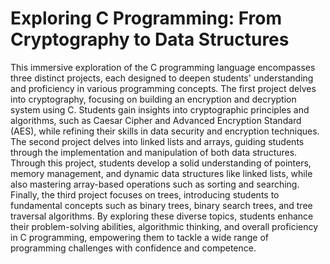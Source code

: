 # Exploring C Programming: From Cryptography to Data Structures
This immersive exploration of the C programming language encompasses three distinct projects, each designed to deepen students' understanding and proficiency in various programming concepts. The first project delves into cryptography, focusing on building an encryption and decryption system using C. Students gain insights into cryptographic principles and algorithms, such as Caesar Cipher and Advanced Encryption Standard (AES), while refining their skills in data security and encryption techniques. The second project delves into linked lists and arrays, guiding students through the implementation and manipulation of both data structures. Through this project, students develop a solid understanding of pointers, memory management, and dynamic data structures like linked lists, while also mastering array-based operations such as sorting and searching. Finally, the third project focuses on trees, introducing students to fundamental concepts such as binary trees, binary search trees, and tree traversal algorithms. By exploring these diverse topics, students enhance their problem-solving abilities, algorithmic thinking, and overall proficiency in C programming, empowering them to tackle a wide range of programming challenges with confidence and competence.







